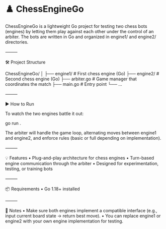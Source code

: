 # ♟️ ChessEngineGo

ChessEngineGo is a lightweight Go project for testing two chess bots (engines) by letting them play against each other under the control of an arbiter. The bots are written in Go and organized in engine1/ and engine2/ directories.

⸻

🛠️ Project Structure

ChessEngineGo/
│
├── engine1/         # First chess engine (Go)
├── engine2/         # Second chess engine (Go)
├── arbiter.go       # Game manager that coordinates the match
├── main.go          # Entry point
└── ...


⸻

▶️ How to Run

To watch the two engines battle it out:

go run .

The arbiter will handle the game loop, alternating moves between engine1 and engine2, and enforce rules (basic or full depending on implementation).

⸻

💡 Features
	•	Plug-and-play architecture for chess engines
	•	Turn-based engine communication through the arbiter
	•	Designed for experimentation, testing, or training bots

⸻

📦 Requirements
	•	Go 1.18+ installed

⸻

📌 Notes
	•	Make sure both engines implement a compatible interface (e.g., input current board state → return best move).
	•	You can replace engine1 or engine2 with your own engine implementation for testing.

